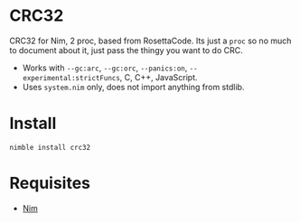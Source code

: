 # CRC32

CRC32 for Nim, 2 proc, based from RosettaCode.
Its just a `proc` so no much to document about it, just pass the thingy you want to do CRC.

- Works with `--gc:arc`, `--gc:orc`, `--panics:on`, `--experimental:strictFuncs`, C, C++, JavaScript.
- Uses `system.nim` only, does not import anything from stdlib.


# Install

```
nimble install crc32
```


# Requisites

- [Nim](https://nim-lang.org)
